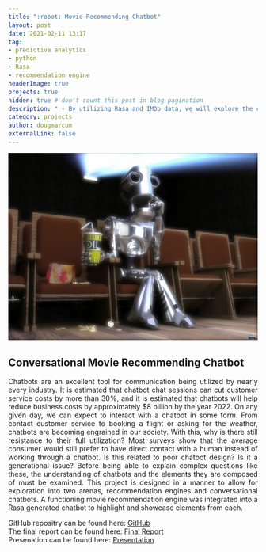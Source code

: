 ```yaml
---
title: ":robot: Movie Recommending Chatbot"
layout: post
date: 2021-02-11 13:17
tag: 
- predictive analytics
- python
- Rasa
- recommendation engine
headerImage: true
projects: true
hidden: true # don't count this post in blog pagination
description: " - By utilizing Rasa and IMDb data, we will explore the creation of a conversational movie recommending chatbot. This is a combination of tutorial and exploration into why many still avoid interacting with chatbots."
category: projects
author: dougmarcum
externalLink: false
---
```


![Screenshot](/assets/images/popcorn_bot.jpg)

## Conversational Movie Recommending Chatbot  
<p align='justify'>Chatbots are an excellent tool for communication being utilized by nearly every industry. It is estimated that chatbot chat sessions can cut customer service costs by more than 30%, and it is estimated that chatbots will help reduce business costs by approximately $8 billion by the year 2022. On any given day, we can expect to interact with a chatbot in some form. From contact customer service to booking a flight or asking for the weather, chatbots are becoming engrained in our society. With this, why is there still resistance to their full utilization? Most surveys show that the average consumer would still prefer to have direct contact with a human instead of working through a chatbot. Is this related to poor chatbot design? Is it a generational issue? Before being able to explain complex questions like these, the understanding of chatbots and the elements they are composed of must be examined. This project is designed in a manner to allow for exploration into two arenas, recommendation engines and conversational chatbots. A functioning movie recommendation engine was integrated into a Rasa generated chatbot to highlight and showcase elements from each.</p>  

GitHub repositry can be found here: [GitHub](https://github.com/MarcumDoug/Chatbot_Movie_Recommendation)  
The final report can be found here: [Final Report](https://github.com/MarcumDoug/Chatbot_Movie_Recommendation/blob/main/Reports/DSC680_Marcum_Doug_Project2_Report.pdf)  
Presenation can be found here: [Presentation](https://github.com/MarcumDoug/Chatbot_Movie_Recommendation/blob/main/Reports/Marcum_Doug_Recommendation_Chatbot_Presentation.zip?raw=true)
